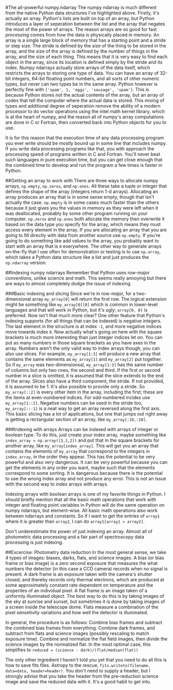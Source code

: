 #The all-powerful numpy.ndarray
The numpy ndarray is much different from the native Python data structures I've highlighted above. Firstly, it's actually an array. Python's lists are built on top of an array, but Python introduces a layer of seperation between the list and the array that negates the most of the power of arrays. The reason arrays are so good for fast processing comes from how the data is physically placed in memory. An array is a single large block of memory that has a starting point and a stride or step size. The stride is defined by the size of the thing to be stored in the array, and the size of the array is defined by the number of things in the array, and the size of each thing. This means that it is very easy to find each object in the array, since its location is defined simply by the stride and its index. Numpy ndarrays actually store arrays of the data itself, which restricts the arrays to storing one type of data. You can have an array of 32-bit integers, 64-bit floating point numbers, and all sorts of other numeric types, but never can two types be in the same array. Python however is perfectly fine with `['spam', 1, 'eggs', 'sausage', 'spam']`. This is because Python stores not the actual contents of the array, but an array of codes that tell the computer where the actual data is stored. This mixing of types and additional degree of seperation remove the ability of a modern processor to do vector operations using the intel math kernel library, which is at the heart of numpy, and the reason all of numpy's array computations are done in C or Fortran, then converted back into Python objects for you to use.

It is for this reason that the execution time of any data processing program you ever write should be mostly bound up in some line that includes numpy. If you write data processing programs like that, you with approach the processing speed of programs written in C and Fortran. You'll never beat such languages in pure execution time, but you can get close enough that the combined time to develop and run the program a few times is faster in Python.

##Getting an array to work with
There are three ways to allocate numpy arrays, `np.empty`, `np.zeros`, and `np.ones`. All these take a tuple or integer that defines the shape of the array (integers return 1-d arrays). Allocating an array produces an array that is in some sense empty, though that isn't actually the case. `np.empty` is in some cases much faster than the others because it just gives you the values in memory as they were left when it was deallocated, probably by some other program running on your computer. `np.zeros` and `np.ones` both allocate the memory then overwrite it based on the data type you specify for the array, which means they must access every element in the array. If you are allocating an array that you are going to fill directly with data from another source use `np.empty`. If you're going to do something like add values to the array, you probably want to start with an array that is `0` everywhere.
The other way to generate arrays on-the-fly that I use often for demonstration or testing is to use `np.array`, which takes a Python data structure like a list and just produces the `np.ndarray` version.

##Indexing numpy ndarrays
Remember that Python uses row-major conventions, unlike science and math. This seems really annoying but there are ways to almost completely dodge the issue of indexing.

###Basic indexing and slicing
Since we're in row-major, for a two-dimensional array `my_array[0]` will return the first row. The logical extension might be something like `my_array[0][0]` which is common in lower-level languages and that will work in Python, but it's ugly; `array[0, 0]` is preferred. Now isn't that much more clear? One other feature that Python's indexing supports (for all things that can be indexed) is negative integers. The last element in the structure is at index `-1`, and more negative indices move towards index `0`.
Now actually what's going on here with the square brackets is much more interesting than just integer indices let on. You can put as many numbers in those square brackets as you have axes in the array. Numbers aren't the only valid way to index arrays though, you can also use slices. For example, `my_array[1:3]` will produce a new array that contains the same elements as `my_array[1]` and `my_array[2]` put together. So if `my_array` was two-dimensionsal, `my_array[1:3]` has the same number of columns but only two rows, the second and third. If the first or second number in a slice is omitted, it is assumed that the slice extends to the end of the array. Slices also have a third component, the stride. If not provided, it is assumed to be 1. It's also possible to provide only a stride. So `my_array[::2]` is every other item in the array, including the first; these are the items at even-numbered indices. For odd-numbered incides use `my_array[1::2]`. Negative numbers can be used in the stride too, `my_array[::-1]` is a neat way to get an array reversed along the first axis.
This basic slicing has a lot of applications, but one that jumps out right away is getting a rectangular section of an array, like `my_array[:10,:10]`.

###Indexing with arrays
Arrays can be indexed with arrays of integer or boolean type. To do this, just create your index array, maybe something like `index_array = np.array([3,1,2])` and put that in the square brackets for another array, like `my_array[index_array]`. This will get you an array that contains the elements of `my_array` that correspond to the integers in `index_array`, in the order they appear. This has the potential to be very powerful and also very dangerous. It can be very powerful because you can get the elements in any order you want, maybe such that the elements correspond to some sorting. It is dangerous because there is the potential to use the wrong index array and not produce any error. This is not an issue with the second way to index arrays with arrays.

Indexing arrays with boolean arrays is one of my favorite things in Python. I should briefly mention that all the basic math operations that work with integer and floating point variables in Python will do the same operation on numpy ndarrays, but element-wise. All basic math operations also work between ndarrays and constants. So if I want to get the entries of `array1` where it is greater than `array2`, I can do `array1[array1 > array2]`.

Don't underestimate the power of just indexing an array. Almost all of photometric data processing and a fair part of spectroscopy data processing is just indexing.


##Excercise: Photometry data reduction
In the most general sense, we take 4 types of images: biases, darks, flats, and science images. A bias (or bias frame or bias image) is a zero second exposure that measures the what numbers the detector (in this case a CCD camera) records when no signal is present. A dark frame is an exposure taken with the camera's shutter closed; and thereby records only thermal electrons, which are produced at some approximately constant rate dependent on temperature and the properites of an individual pixel. A flat frame is an image taken of a uniformly illuminated object. The best way to do this is by taking images of the sky at sunrise and sunset, but sometimes it is done by taking images of a screen inside the telescope dome. Flats measure a combination of the pixel sensetivity variations and how well the detector is illuminated.

In general, the procedure is as follows: Combine bias frames and subtract the combined bias frames from everything. Combine dark frames, and subtract from flats and science images (possibly rescaling to match exposure time). Combine and normalize the flat field images, then divide the science images by the normalized flat. In the most optimal case, this simplifies to `reduced = (science - dark)/(flat/median(flat))`

The only other ingredient I haven't told you yet that you need to do all this is how to save fits files. Astropy to the rescue, `fits.writeto(filename, data=data, header=header)`. You don't need to supply a header, but I strongly advise that you take the header from the pre-reduction science image and save the reduced data with it. It's a good habit to get into.
